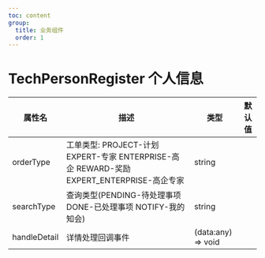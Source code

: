 ```yaml
---
toc: content
group:
  title: 业务组件
  order: 1
---
```


# TechPersonRegister 个人信息

<code src="./demos/index.tsx"></code>

| 属性名       | 描述                                                                                      | 类型               | 默认值 |
| ------------ | ----------------------------------------------------------------------------------------- | ------------------ | ------ |
| orderType    | 工单类型: PROJECT-计划 EXPERT-专家 ENTERPRISE-高企 REWARD-奖励 EXPERT_ENTERPRISE-高企专家 | string             |        |
| searchType   | 查询类型(PENDING-待处理事项 DONE-已处理事项 NOTIFY-我的知会)                              | string             |        |
| handleDetail | 详情处理回调事件                                                                          | (data:any) => void |        |
